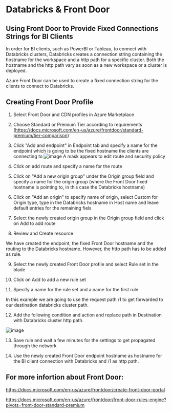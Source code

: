 # Databricks & Front Door

## Using Front Door to Provide Fixed Connections Strings for BI Clients

In order for BI clients, such as PowerBI or Tableau, to connect with Databricks clusters, Databricks creates a connection string containing the hostname for the workspace and a http path for a specific cluster. Both the hostname and the http path vary as soon as a new workspace or a cluster is deployed. 

Azure Front Door can be used to create a fixed connection string for the clients to connect to Databricks. 


## Creating Front Door Profile

1. Select Front Door and CDN profiles in Azure Marketplace

2. Choose Standard or Premium Tier according to requirements (https://docs.microsoft.com/en-us/azure/frontdoor/standard-premium/tier-comparison)

3. Click "Add and endpoint" in Endpoint tab and specify a name for the endpoint which is going to be the fixed hostname the clients are connecting to
![image](https://user-images.githubusercontent.com/22439398/189684490-4d4072a6-7be5-4188-a160-ac0bf43425f4.png) A mask appears to edit route and security policy

4. Click on add route and specify a name for the route

5. Click on "Add a new origin group" under the Origin group field and specify a name for the origin group (where the Front Door fixed hostname is pointing to, in this case the Databricks hostname)

6. Click on "Add an origin" to specify name of origin, select Custom for Origin type, type in the Databricks hostname in Host name and leave default entries for the remaining fiels

7. Select the newly created origin group in the Origin group field and click on Add to add route

8. Review and Create resource

We have created the endpoint, the fixed Front Door hostname and the routing to the Databricks hostname. However, the http path has to be added as rule.

9. Select the newly created Front Door profile and select Rule set in the blade

10. Click on Add to add a new rule set

11. Specify a name for the rule set and a name for the first rule

In this example we are going to use the request path /1 to get forwarded to our destination databricks cluster path.

12. Add the following condition and action and replace path in Destination with Databricks cluster http path.

![image](https://user-images.githubusercontent.com/22439398/189690336-e833cdc4-b331-478c-954c-877bc24889e2.png)

13. Save rule and wait a few minutes for the settings to get propagated through the network

14. Use the newly created Front Door endpoint hostname as hostname for the BI client connection with Databricks and /1 as http path.

## For more infortion about Front Door:

https://docs.microsoft.com/en-us/azure/frontdoor/create-front-door-portal

https://docs.microsoft.com/en-us/azure/frontdoor/front-door-rules-engine?pivots=front-door-standard-premium


